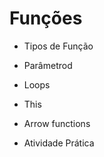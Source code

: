 # Funções

- Tipos de Função

- Parâmetrod

- Loops

- This

- Arrow functions

- Atividade Prática
